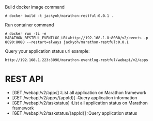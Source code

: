 Build docker image command
```
# docker build -t jackyoh/marathon-restful:0.0.1 .
```

Run container command
```
# docker run -ti -e MARATHON_RESTFUL_EVENTLOG_URL=http://192.168.1.8:8080/v2/events -p 8090:8080 --restart=always jackyoh/marathon-restful:0.0.1
```

Query your application status url
example:
```
http://192.168.1.223:8090/marathon-eventlog-restful/webapi/v2/apps
```


# REST API
* [GET /webapi/v2/apps] :List all application on Marathon framework
* [GET /webapi/v2/apps/{appId}] :Query application information
* [GET /webapi/v2/taskstatus] :List all application status on Marathon framework
* [GET /webapi/v2/taskstatus/{appId}] :Query application status

